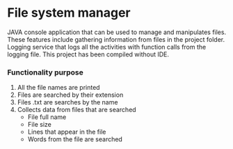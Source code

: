 
# File system manager
JAVA console application that can be used to manage and manipulates files. These features include gathering information from files in the project folder. Logging service that logs all the activities with function calls from the logging file. This project has been compiled without IDE.

### Functionality purpose

1. All the file names are printed
2. Files are searched by their extension
3. Files .txt are searches by the name
4. Collects data from files that are searched
    - File full name
    - File size
    - Lines that appear in the file
    - Words from the file are searched


